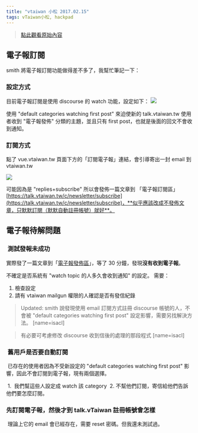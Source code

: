 ```yaml
---
title: "vtaiwan 小松 2017.02.15"
tags: vTaiwan小松, hackpad
---
```


> [點此觀看原始內容](https://g0v.hackpad.tw/QrnoEOTvZnM)




## 電子報訂閱


smith 將電子報訂閱功能做得差不多了，我幫忙筆記一下：


### 設定方式

目前電子報訂閱是使用 discourse 的 watch 功能，設定如下：
![](https://g0vhackmd.blob.core.windows.net/g0v-hackmd-images/upload_a89f51e02f6cccbfa26cc074d404337b)

使用 "default categories watching first post" 來迫使新的 talk.vtaiwan.tw 使用者收到 "電子報發佈" 分類的主題，並且只有 first post，也就是後面的回文不會收到通知。


### 訂閱方式

點了 vue.vtaiwan.tw 頁面下方的「訂閱電子報」連結，會引導寄出一封 email 到 vtaiwan.tw

![](https://g0vhackmd.blob.core.windows.net/g0v-hackmd-images/upload_7165bce9a2f50a539f5c4c534f1cca10)

可能因為是 "replies+subscribe" 所以會發佈一篇文章到 「電子報訂閱區」[https://talk.vtaiwan.tw/c/newsletter/subscribe](https://talk.vtaiwan.tw/c/newsletter/subscribe)，**似乎應該改成不發佈文章，只默默訂閱（默默自動註冊帳號）就好**。

##

## 電子報待解問題



###  測試發報未成功


實際發了一篇文章到「[電子報發佈區](https://talk.vtaiwan.tw/c/newsletter/newslettercontant )」，等了 30 分鐘，發現**沒有收到電子報**。

不確定是否系統有 "watch topic 的人多久會收到通知" 的設定。
需要：
1.  檢查設定
2.  請有 vtaiwan mailgun 權限的人確認是否有發信紀錄

> Updated: smith 說發現使用 email 訂閱方式註冊 discourse 帳號的人，不會被 "default categories watching first post" 設定影響，需要另找解決方法。
> [name=isacl]

> 有必要可考慮修改 discourse 收到信後的處理的那段程式
> [name=isacl]


###  舊用戶是否要自動訂閱

 已存在的使用者因為不受新設定的 "default categories watching first post" 影響，因此不會訂閱到電子報，現有兩個選擇。

 1.  我們幫這些人設定成 watch 該 category
 2\. 不幫他們訂閱，寄信給他們告訴他們要怎麼訂閱。



### 先訂閱電子報，然後才到 talk.vTaiwan 註冊帳號會怎樣


 理論上它的 email 會已經存在，需要 reset 密碼。但我還未測試過。






